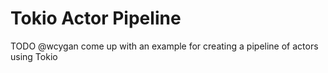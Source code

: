 # Tokio Actor Pipeline

TODO @wcygan come up with an example for creating a pipeline of actors using Tokio